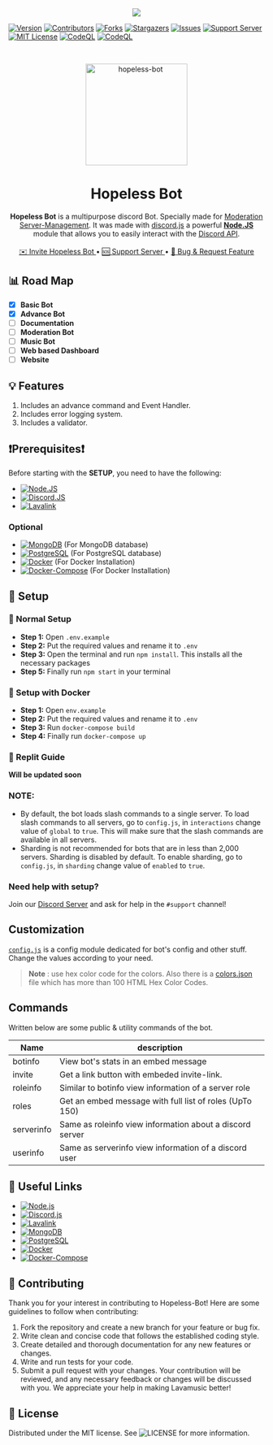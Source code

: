 <center><img src="https://capsule-render.vercel.app/api?type=waving&color=gradient&height=200&section=header&text=HOPELESS%20BOT&fontSize=80&fontAlignY=35&animation=twinkling&fontColor=gradient" /></center>

[![Version][version-shield]](version-url)
[![Contributors][contributors-shield]][contributors-url]
[![Forks][forks-shield]][forks-url]
[![Stargazers][stars-shield]][stars-url]
[![Issues][issues-shield]][issues-url]
[![Support Server][support-shield]][support-server]
[![MIT License][license-shield]][license-url]
[![CodeQL][codeql]][codeql-url]
[![CodeQL][dependency-review]][dependency-review-url]

<!-- PROJECT LOGO -->
<br />
<p align="center">
  <a href="https://github.com/theassassin0128/Hopeless-Bot">
    <img src="https://cdn.discordapp.com/avatars/1272259032098275358/d8837049ef1c007784c53de792af6052.png?size=4096" alt="hopeless-bot" width="200" height="200">
  </a>
  <h1 align="center">Hopeless Bot</h1>
  <p align="center"><b>Hopeless Bot</b> is a multipurpose discord Bot. Specially made for <u>Moderation</u> <u>Server-Management</u>. It was made with <a href=" https://github.com/discordjs/discord.js">discord.js</a> a powerful <a href="https://nodejs.org"><b>Node.JS</b></a> module that allows you to easily interact with the <a href="https://discord.com/developers/docs/intro">Discord API</a>.
    <br>
    <br>
    <a href="https://discord.com/oauth2/authorize?client_id=1272259032098275358" class="link" id="invite">
        ✉️ Invite Hopeless Bot
    </a> • <a href="https://discord.gg/E6H9VvBdTk" class="link" id="server">
        🆘 Support Server
    </a> • <a href="https://github.com/theassassin0128/Hopeless-Bot/issues" class="link" id="issues">
        📝 Bug & Request Feature
    </a>
  </p>
</p>
    
## 📊 Road Map

-   [x] **Basic Bot**
-   [x] **Advance Bot**
-   [ ] **Documentation**
-   [ ] **Moderation Bot**
-   [ ] **Music Bot**
-   [ ] **Web based Dashboard**
-   [ ] **Website**

## 💡 Features

1. Includes an advance command and Event Handler.
1. Includes error logging system.
1. Includes a validator.

## ❗Prerequisites❗

Before starting with the **SETUP**, you need to have the following:

-   [![Node.JS](https://img.shields.io/badge/Node.js_V18%2B-43853D?style=for-the-badge&logo=node.js&logoColor=white)](https://nodejs.org/en/download/)
-   [![Discord.JS](https://img.shields.io/badge/Discord.JS_V14%2B-7289DA?style=for-the-badge&logo=discord&logoColor=white)](https://discord.js.org/#/)
-   [![Lavalink](https://img.shields.io/badge/Lavalink_V4%2B-fa6f18?style=for-the-badge)](https://github.com/lavalink-devs/lavalink)

### Optional

-   [![MongoDB](https://img.shields.io/badge/MongoDB-47A248?style=for-the-badge&logo=mongodb&logoColor=white)](https://www.mongodb.com/try/download/community) (For MongoDB database)
-   [![PostgreSQL](https://img.shields.io/badge/PostgreSQL-336791?style=for-the-badge&logo=postgresql&logoColor=white)](https://www.postgresql.org/download/) (For PostgreSQL database)
-   [![Docker](https://img.shields.io/badge/Docker-2496ED?style=for-the-badge&logo=docker&logoColor=white)](https://www.docker.com/) (For Docker Installation)
-   [![Docker-Compose](https://img.shields.io/badge/Docker--Compose-2496ED?style=for-the-badge&logo=docker&logoColor=white)](https://docs.docker.com/compose/) (For Docker Installation)

## 📝 Setup

### 📝 Normal Setup

-   **Step 1:** Open `.env.example`
-   **Step 2:** Put the required values and rename it to `.env`
-   **Step 3:** Open the terminal and run `npm install`. This installs all the necessary packages
-   **Step 5:** Finally run `npm start` in your terminal

### 📝 Setup with Docker

-   **Step 1:** Open `env.example`
-   **Step 2:** Put the required values and rename it to `.env`
-   **Step 3:** Run `docker-compose build`
-   **Step 4:** Finally run `docker-compose up`

### 📝 Replit Guide

**Will be updated soon**

### NOTE:

-   By default, the bot loads slash commands to a single server. To load slash commands to all servers, go to `config.js`, in `interactions` change value of `global` to `true`. This will make sure that the slash commands are available in all servers.
-   Sharding is not recommended for bots that are in less than 2,000 servers. Sharding is disabled by default. To enable sharding, go to `config.js`, in `sharding` change value of `enabled` to `true`.

### **Need help with setup?**

Join our [Discord Server](https://discord.gg/E6H9VvBdTk) and ask for help in the `#support` channel!

## Customization

[`config.js`](https://github.com/theassassin0128/Hopeless-Bot/tree/main/config.js) is a config module dedicated for bot's config and other stuff. Change the values according to your need.

> **Note** : use hex color code for the colors. Also there is a [colors.json](https://github.com/theassassin0128/Hopeless-Bot/tree/main/colors.json) file which has more than 100 HTML Hex Color Codes.

## Commands

Written below are some public & utility commands of the bot.

| Name       | description                                              |
| ---------- | -------------------------------------------------------- |
| botinfo    | View bot's stats in an embed message                     |
| invite     | Get a link button with embeded invite-link.              |
| roleinfo   | Similar to botinfo view information of a server role     |
| roles      | Get an embed message with full list of roles (UpTo 150)  |
| serverinfo | Same as roleinfo view information about a discord server |
| userinfo   | Same as serverinfo view information of a discord user    |

## 🔗 Useful Links

-   [![Node.js](https://img.shields.io/badge/Node.js-43853D?style=for-the-badge&logo=node.js&logoColor=white)](https://nodejs.org/en/download/)
-   [![Discord.js](https://img.shields.io/badge/Discord.js-7289DA?style=for-the-badge&logo=discord&logoColor=white)](https://discord.js.org/#/)
-   [![Lavalink](https://img.shields.io/badge/Lavalink-fa6f18?style=for-the-badge&logo=discord&logoColor=white)](https://github.com/lavalink-devs/Lavalink)
-   [![MongoDB](https://img.shields.io/badge/MongoDB-47A248?style=for-the-badge&logo=mongodb&logoColor=white)](https://www.mongodb.com/try/download/community)
-   [![PostgreSQL](https://img.shields.io/badge/PostgreSQL-336791?style=for-the-badge&logo=postgresql&logoColor=white)](https://www.postgresql.org/download/)
-   [![Docker](https://img.shields.io/badge/Docker-2496ED?style=for-the-badge&logo=docker&logoColor=white)](https://www.docker.com/)
-   [![Docker-Compose](https://img.shields.io/badge/Docker--Compose-2496ED?style=for-the-badge&logo=docker&logoColor=white)](https://docs.docker.com/compose/)

## 📜 Contributing

Thank you for your interest in contributing to Hopeless-Bot! Here are some guidelines to follow when contributing:

1. Fork the repository and create a new branch for your feature or bug fix.
2. Write clean and concise code that follows the established coding style.
3. Create detailed and thorough documentation for any new features or changes.
4. Write and run tests for your code.
5. Submit a pull request with your changes.
   Your contribution will be reviewed, and any necessary feedback or changes will be discussed with you. We appreciate your help in making Lavamusic better!

## 🔐 License

Distributed under the MIT license. See ![LICENSE](https://img.shields.io/github/license/theassassin0128/Hopeless-Bot?style=social) for more information.

[version-shield]: https://img.shields.io/github/package-json/v/theassassin0128/Hopeless-Bot?style=for-the-badge
[contributors-shield]: https://img.shields.io/github/contributors/theassassin0128/Hopeless-Bot.svg?style=for-the-badge
[contributors-url]: https://github.com/theassassin0128/Hopeless-Bot/graphs/contributors
[forks-shield]: https://img.shields.io/github/forks/theassassin0128/Hopeless-Bot.svg?style=for-the-badge
[forks-url]: https://github.com/theassassin0128/Hopeless-Bot/network/members
[stars-shield]: https://img.shields.io/github/stars/theassassin0128/Hopeless-Bot.svg?style=for-the-badge
[stars-url]: https://github.com/theassassin0128/Hopeless-Bot/stargazers
[issues-shield]: https://img.shields.io/github/issues/theassassin0128/Hopeless-Bot.svg?style=for-the-badge
[issues-url]: https://github.com/theassassin0128/Hopeless-Bot/issues
[license-shield]: https://img.shields.io/github/license/theassassin0128/Hopeless-Bot.svg?style=for-the-badge
[license-url]: https://github.com/theassassin0128/Hopeless-Bot/blob/master/LICENSE
[support-server]: https://discord.gg/E6H9VvBdTk
[support-shield]: https://img.shields.io/discord/1054284394791178291.svg?style=for-the-badge&logo=discord&colorB=7289DA
[codeql]: https://img.shields.io/github/actions/workflow/status/theassassin0128/Hopeless-Bot/codeql.yml?style=for-the-badge&label=CodeQL
[codeql-url]: https://github.com/theassassin0128/Hopeless-Bot/actions/workflows/codeql.yml
[dependency-review]: https://img.shields.io/github/actions/workflow/status/theassassin0128/Hopeless-Bot/dependency-review.yml?style=for-the-badge&label=Dependency%20Review
[dependency-review-url]: https://github.com/theassassin0128/Hopeless-Bot/actions/workflows/dependency-review.yml
[deploy-jekyll]: https://img.shields.io/github/actions/workflow/status/theassassin0128/Hopeless-Bot/jekyll-gh-pages.yml?style=for-the-badge&label=Deploy%20Jekyll%20with%20GitHub%20Pages
[deploy-jekyll-url]: https://github.com/theassassin0128/Hopeless-Bot/actions/workflows/jekyll-gh-pages.yml
